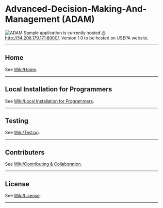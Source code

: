 # Advanced-Decision-Making-And-Management (ADAM)

![ADAM](https://www.epa.gov/sites/production/files/2013-06/epa_seal_verysmall_trim.gif) Sample application is currently hosted @ <http://54.208.179.171:8000/>. Version 1.0 to be hosted on USEPA website.

***

## Home

See [Wiki/Home](https://github.com/USEPA/Advanced-Decision-Making-And-Management/wiki).
***

## Local Installation for Programmers

See [Wiki/Local Installation for Programmers](https://github.com/USEPA/Advanced-Decision-Making-And-Management/wiki/Local-Installation-for-Programmers).
***

## Testing

See [Wiki/Testing](https://github.com/USEPA/Advanced-Decision-Making-And-Management/wiki/Testing).
***

## Contributers

See [Wiki/Contributing & Collaboration](https://github.com/USEPA/Advanced-Decision-Making-And-Management/wiki/Contributers).
***

## License

See [Wiki/License](https://github.com/USEPA/Advanced-Decision-Making-And-Management/wiki/License).
***

